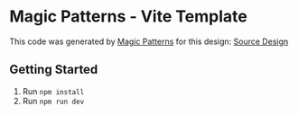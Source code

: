 # Magic Patterns - Vite Template

This code was generated by [Magic Patterns](https://magicpatterns.com) for this design: [Source Design](https://magicpatterns.com/c/3bsv3xm9xrn3rorscoadqx)

## Getting Started

1. Run `npm install`
2. Run `npm run dev`
